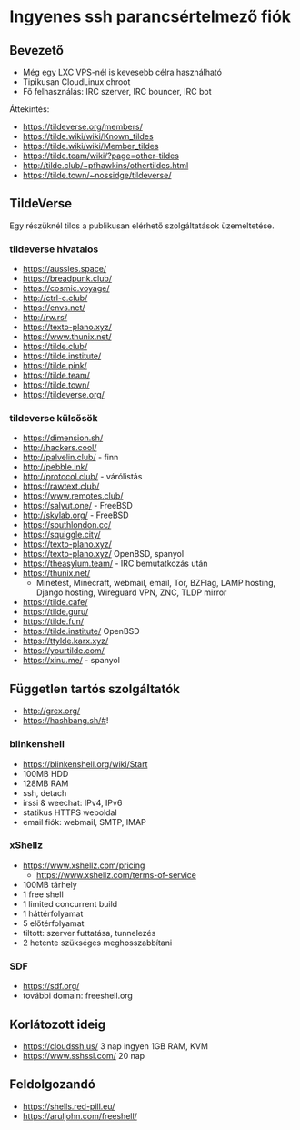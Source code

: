 # Ingyenes ssh parancsértelmező fiók

## Bevezető

* Még egy LXC VPS-nél is kevesebb célra használható
* Tipikusan CloudLinux chroot
* Fő felhasználás: IRC szerver, IRC bouncer, IRC bot

Áttekintés:

* https://tildeverse.org/members/
* https://tilde.wiki/wiki/Known_tildes
* https://tilde.wiki/wiki/Member_tildes
* https://tilde.team/wiki/?page=other-tildes
* http://tilde.club/~pfhawkins/othertildes.html
* https://tilde.town/~nossidge/tildeverse/

## TildeVerse

Egy részüknél tilos a publikusan elérhető szolgáltatások üzemeltetése.

### tildeverse hivatalos

* https://aussies.space/
* https://breadpunk.club/
* https://cosmic.voyage/
* http://ctrl-c.club/
* https://envs.net/
* http://rw.rs/
* https://texto-plano.xyz/
* https://www.thunix.net/
* https://tilde.club/
* https://tilde.institute/
* https://tilde.pink/
* https://tilde.team/
* https://tilde.town/
* https://tildeverse.org/

### tildeverse külsősök

* https://dimension.sh/
* http://hackers.cool/
* http://palvelin.club/ - finn
* http://pebble.ink/
* http://protocol.club/ - várólistás
* https://rawtext.club/
* https://www.remotes.club/
* https://salyut.one/ - FreeBSD
* http://skylab.org/ - FreeBSD
* https://southlondon.cc/
* https://squiggle.city/
* https://texto-plano.xyz/
* https://texto-plano.xyz/ OpenBSD, spanyol
* https://theasylum.team/ - IRC bemutatkozás után
* https://thunix.net/
  * Minetest, Minecraft, webmail, email, Tor, BZFlag, LAMP hosting, Django hosting, Wireguard VPN, ZNC, TLDP mirror
* https://tilde.cafe/
* https://tilde.guru/
* https://tilde.fun/
* https://tilde.institute/ OpenBSD
* https://ttylde.karx.xyz/
* https://yourtilde.com/
* https://xinu.me/ - spanyol

## Független tartós szolgáltatók

* http://grex.org/
* https://hashbang.sh/#!

### blinkenshell

* https://blinkenshell.org/wiki/Start
* 100MB HDD
* 128MB RAM
* ssh, detach
* irssi & weechat: IPv4, IPv6
* statikus HTTPS weboldal
* email fiók: webmail, SMTP, IMAP

### xShellz

* https://www.xshellz.com/pricing
  * https://www.xshellz.com/terms-of-service
* 100MB tárhely
* 1 free shell
* 1 limited concurrent build
* 1 háttérfolyamat
* 5 előtérfolyamat
* tiltott: szerver futtatása, tunnelezés
* 2 hetente szükséges meghosszabbítani

### SDF

* https://sdf.org/
* további domain: freeshell.org

## Korlátozott ideig

* https://cloudssh.us/ 3 nap ingyen 1GB RAM, KVM
* https://www.sshssl.com/ 20 nap

## Feldolgozandó

* https://shells.red-pill.eu/
* https://aruljohn.com/freeshell/

